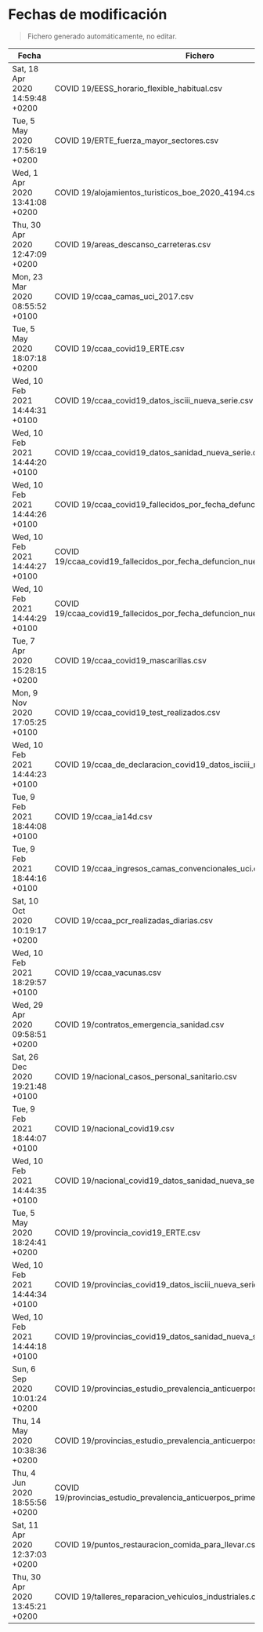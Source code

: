 # Fechas de modificación

> Fichero generado automáticamente, no editar.

| Fecha                           | Fichero                  |
|---------------------------------|--------------------------|
| Sat, 18 Apr 2020 14:59:48 +0200  | COVID 19/EESS_horario_flexible_habitual.csv |
| Tue, 5 May 2020 17:56:19 +0200  | COVID 19/ERTE_fuerza_mayor_sectores.csv |
| Wed, 1 Apr 2020 13:41:08 +0200  | COVID 19/alojamientos_turisticos_boe_2020_4194.csv |
| Thu, 30 Apr 2020 12:47:09 +0200  | COVID 19/areas_descanso_carreteras.csv |
| Mon, 23 Mar 2020 08:55:52 +0100  | COVID 19/ccaa_camas_uci_2017.csv |
| Tue, 5 May 2020 18:07:18 +0200  | COVID 19/ccaa_covid19_ERTE.csv |
| Wed, 10 Feb 2021 14:44:31 +0100  | COVID 19/ccaa_covid19_datos_isciii_nueva_serie.csv |
| Wed, 10 Feb 2021 14:44:20 +0100  | COVID 19/ccaa_covid19_datos_sanidad_nueva_serie.csv |
| Wed, 10 Feb 2021 14:44:26 +0100  | COVID 19/ccaa_covid19_fallecidos_por_fecha_defuncion_nueva_serie.csv |
| Wed, 10 Feb 2021 14:44:27 +0100  | COVID 19/ccaa_covid19_fallecidos_por_fecha_defuncion_nueva_serie_long.csv |
| Wed, 10 Feb 2021 14:44:29 +0100  | COVID 19/ccaa_covid19_fallecidos_por_fecha_defuncion_nueva_serie_original.csv |
| Tue, 7 Apr 2020 15:28:15 +0200  | COVID 19/ccaa_covid19_mascarillas.csv |
| Mon, 9 Nov 2020 17:05:25 +0100  | COVID 19/ccaa_covid19_test_realizados.csv |
| Wed, 10 Feb 2021 14:44:23 +0100  | COVID 19/ccaa_de_declaracion_covid19_datos_isciii_nueva_serie.csv |
| Tue, 9 Feb 2021 18:44:08 +0100  | COVID 19/ccaa_ia14d.csv |
| Tue, 9 Feb 2021 18:44:16 +0100  | COVID 19/ccaa_ingresos_camas_convencionales_uci.csv |
| Sat, 10 Oct 2020 10:19:17 +0200  | COVID 19/ccaa_pcr_realizadas_diarias.csv |
| Wed, 10 Feb 2021 18:29:57 +0100  | COVID 19/ccaa_vacunas.csv |
| Wed, 29 Apr 2020 09:58:51 +0200  | COVID 19/contratos_emergencia_sanidad.csv |
| Sat, 26 Dec 2020 19:21:48 +0100  | COVID 19/nacional_casos_personal_sanitario.csv |
| Tue, 9 Feb 2021 18:44:07 +0100  | COVID 19/nacional_covid19.csv |
| Wed, 10 Feb 2021 14:44:35 +0100  | COVID 19/nacional_covid19_datos_sanidad_nueva_serie_grupos_edad.csv |
| Tue, 5 May 2020 18:24:41 +0200  | COVID 19/provincia_covid19_ERTE.csv |
| Wed, 10 Feb 2021 14:44:34 +0100  | COVID 19/provincias_covid19_datos_isciii_nueva_serie.csv |
| Wed, 10 Feb 2021 14:44:18 +0100  | COVID 19/provincias_covid19_datos_sanidad_nueva_serie.csv |
| Sun, 6 Sep 2020 10:01:24 +0200  | COVID 19/provincias_estudio_prevalencia_anticuerpos_final.csv |
| Thu, 14 May 2020 10:38:36 +0200  | COVID 19/provincias_estudio_prevalencia_anticuerpos_primera_ronda.csv |
| Thu, 4 Jun 2020 18:55:56 +0200  | COVID 19/provincias_estudio_prevalencia_anticuerpos_primera_y_segunda_ronda.csv |
| Sat, 11 Apr 2020 12:37:03 +0200  | COVID 19/puntos_restauracion_comida_para_llevar.csv |
| Thu, 30 Apr 2020 13:45:21 +0200  | COVID 19/talleres_reparacion_vehiculos_industriales.csv |
